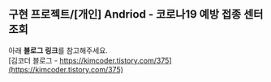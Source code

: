 ## 구현 프로젝트/[개인] Andriod - 코로나19 예방 접종 센터 조회
아래 **블로그 링크**를 참고해주세요.  
[김코더 블로그 - https://kimcoder.tistory.com/375](https://kimcoder.tistory.com/375)

